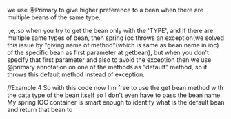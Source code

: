 we use @Primary to give higher preference to a bean when there are multiple beans of the same type.

i,e,.so when you try to get the bean only with the 'TYPE', and if there are multiple same types of bean, then spring 
ioc 
throws an exception(we solved this issue by "giving name of method"(which is same as bean name in ioc) of the specific 
bean as first 
parameter at getbean),
but when 
you don't specify that first parameter and also to avoid the exception then we use @primary annotation on one of the 
methods as "default" method, so it throws this default method instead of exception.

//Example:4
So with this code now I'm free to use the get bean method with the data type of the bean itself so I
don't even have to pass the bean name.
My spring IOC container is smart enough to identify what is the default bean and return that bean to
